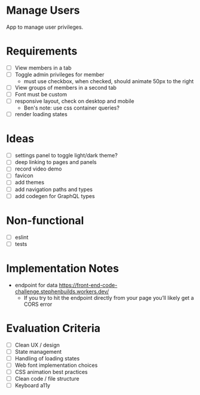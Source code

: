# Manage Users

App to manage user privileges.

# Requirements

- [ ] View members in a tab
- [ ] Toggle admin privileges for member
  - must use checkbox, when checked, should animate 50px to the right
- [ ] View groups of members in a second tab
- [ ] Font must be custom
- [ ] responsive layout, check on desktop and mobile
  - Ben's note: use css container queries?
- [ ] render loading states

# Ideas

- [ ] settings panel to toggle light/dark theme?
- [ ] deep linking to pages and panels
- [ ] record video demo
- [ ] favicon
- [ ] add themes
- [ ] add navigation paths and types
- [ ] add codegen for GraphQL types

# Non-functional

- [ ] eslint
- [ ] tests

# Implementation Notes

- endpoint for data https://front-end-code-challenge.stephenbuilds.workers.dev/
  - If you try to hit the endpoint directly from your page you’ll likely get a CORS error

# Evaluation Criteria

- [ ] Clean UX / design
- [ ] State management
- [ ] Handling of loading states
- [ ] Web font implementation choices
- [ ] CSS animation best practices
- [ ] Clean code / file structure
- [ ] Keyboard a11y
